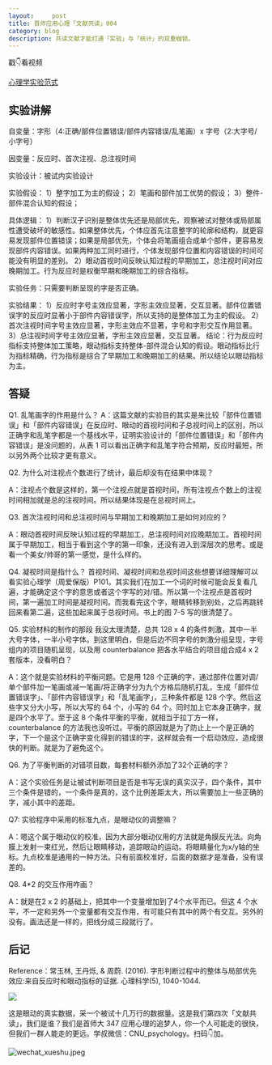 ```yaml
---
layout:     post
title: 首师应用心理「文献共读」004
category: blog
description: 共读文献才能打通「实验」与「统计」的双重枷锁。
---
```


戳👇看视频

[心理学实验范式](http://1257355643.vod2.myqcloud.com/a589a973vodtranscq1257355643/e374ae9b5285890790428753299/v.f30.mp4)

## 实验讲解

自变量：字形（4:正确/部件位置错误/部件内容错误/乱笔画）x 字号（2:大字号/小字号）

因变量：反应时、首次注视、总注视时间

实验设计：被试内实验设计

实验假设：
1）整字加工为主的假设；
2）笔画和部件加工优势的假设；
3）整件-部件混合认知的假设；

具体逻辑：
1）判断汉子识别是整体优先还是局部优先，观察被试对整体或局部属性遭受破坏的敏感性。如果整体优先，个体应首先注意整字的轮廓和结构，就更容易发现部件位置错误；如果是局部优先，个体会将笔画组合成单个部件，更容易发现部件内容错误。如果两种加工同时进行，个体发现部件位置和内容错误的时间可能没有明显的差别。
2）眼动首视时间反映认知过程的早期加工，总注视时间对应晚期加工。行为反应时是权衡早期和晚期加工的综合指标。

实验任务：只需要判断呈现的字是否正确。

实验结果：
1）反应时字号主效应显著，字形主效应显著，交互显著。部件位置错误字的反应时显著小于部件内容错误字，所以支持的是整体加工为主的假设。
2）首次注视时间字号主效应显著，字形主效应不显著，字号和字形交互作用显著。
3）总注视时间字号主效应显著，字形主效应显著，交互显著。
结论：行为反应时指标支持整体加工策略，眼动指标支持整体-部件混合认知的假设。眼动指标比行为指标精确，行为指标是综合了早期加工和晚期加工的结果。所以结论以眼动指标为主。

## 答疑
Q1. 乱笔画字的作用是什么？
A：这篇文献的实验目的其实是来比较「部件位置错误」和「部件内容错误」在反应时、眼动的首视时间和子总视时间上的区别，所以正确字和乱笔字都是一个基线水平，证明实验设计的「部件位置错误」和「部件内容错误」是没问题的，从表 1 可以看出正确字和乱笔字符合预期，反应时最短，所以另外两个比较才更有意义。

Q2. 为什么对注视点个数进行了统计，最后却没有在结果中体现？

A：注视点个数是这样的，第一个注视点就是首视时间，所有注视点个数上的注视时间相加就是总的注视时间。所以结果体现是在总视时间上。

Q3. 首次注视时间和总注视时间与早期加工和晚期加工是如何对应的？

A：眼动首视时间反映认知过程的早期加工，总注视时间对应晚期加工。首视时间属于早期加工，相当于看到这个字的第一印象，还没有进入到深层次的思考。或是看一个美女/帅哥的第一感觉，是什么样的。

Q4. 凝视时间是指什么？
首视时间、凝视时间和总视时间这些想要详细理解可以看实验心理学（周爱保版）P101。其实我们在加工一个词的时候可能会反复看几遍，才能确定这个字的意思或者这个字写的对/错。所以第一个注视点是首视时间，第一遍加工时间是凝视时间。而我看完这个字，眼睛转移到别处，之后再跳转回来看第二遍，这些加起来属于总视时间。书上的图 7-5 写的很清楚了。

Q5. 实验材料的制作的那段 我没太理清楚，总共 128 x 4 的条件刺激，其中一半大号字体，一半小号字体。到这里明白，但是后边不同字号的刺激分组呈现，字号组内的项目随机呈现，以及用 counterbalance 把各水平结合的项目组合成4 x 2套版本，没看明白？

A：这个就是实验材料的平衡问题。它是用 128 个正确的字，通过部件位置对调/单个部件加一笔画或减一笔画/将正确字分为九个方格后随机打乱，生成「部件位置错误字」、「部件内容错误字」和「乱笔画字」，三种条件都是 128 个字。然后这些字又分大小写，所以大写的 64 个，小写的 64 个。同时加上它本身正确字，就是四个水平了。至于这 8 个条件平衡的平衡，就相当于拉丁方一样，counterbalance 的方法我也没听过。平衡的原因就是为了防止上一个是正确的字，下一个是这个正确字变化得到的错误的字，这样就会有一个启动效应，造成很快的判断。就是为了避免这个。

Q6. 为了平衡判断的对错项目数，每套材料额外添加了32个正确的字？

A：这个实验任务是让被试判断项目是否是书写无误的真实汉子，四个条件，其中三个条件是错的，一个条件是真的，这个比例差距太大，所以需要加上一些正确的字，减小其中的差距。

Q7: 实验程序中采用的标准九点，是眼动仪的调整嘛？

A：嗯这个属于眼动仪的校准，因为大部分眼动仪用的方法就是角膜反光法。向角膜上发射一束红光，然后让眼睛移动，追踪眼动的运动。将眼睛量化为x/y轴的坐标。九点校准是通用的一种方法。只有前面校准好，后面的数据才是准备，没有误差的。

Q8. 4*2 的交互作用咋画？

A：就是在2 x 2 的基础上，把其中一个变量增加到了4个水平而已。但这 4 个水平，不一定和另外一个变量都有交互作用，有可能只有其中的两个有交互。另外的没有。画法还是一样的，把线分成三段就行了。

## 后记

Reference：常玉林, 王丹烁, & 周蔚. (2016). 字形判断过程中的整体与局部优先效应:来自反应时和眼动指标的证据. 心理科学(5), 1040-1044.

![](https://cnu347-1257355643.cos.ap-beijing.myqcloud.com/CNU347/eye_data.png)

这是眼动的真实数据，采一个被试十几万行的数据量。这是我们第四次「文献共读」，我们是谁？我们是首师大 347 应用心理的追梦人，你一个人可能走的很快，但我们一群人能走的更远。学叔微信：CNU_psychology。扫码👇加。

![wechat_xueshu.jpeg](https://cnu347-1257355643.cos.ap-beijing.myqcloud.com/CNU347/WechatIMG125.jpeg)

